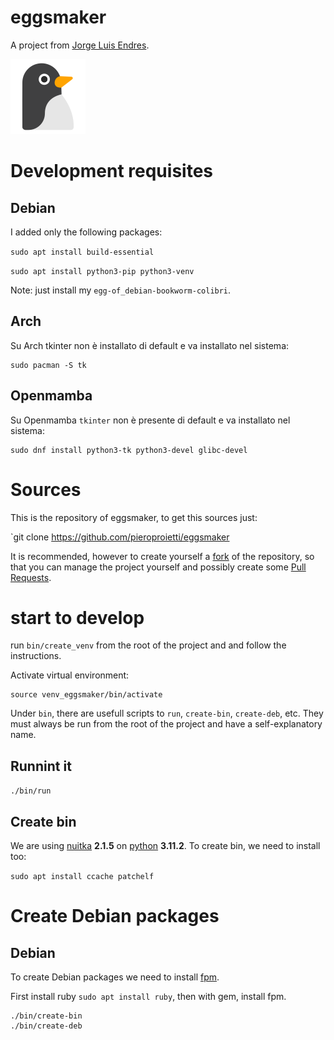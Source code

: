 # eggsmaker

A project from [Jorge Luis Endres](mailto://jlecomputer04@gmail.com).


![icon](https://github.com/pieroproietti/pengui/raw/main/assets/pengui.png?raw=true)

# Development requisites

## Debian

I added only the following packages:

`sudo apt install build-essential`

`sudo apt install python3-pip python3-venv`

Note: just install my `egg-of_debian-bookworm-colibri`.


## Arch
Su Arch tkinter non è installato di default e va installato nel sistema:
```
sudo pacman -S tk
```

## Openmamba
Su Openmamba `tkinter` non è presente di default e va installato nel sistema:
```
sudo dnf install python3-tk python3-devel glibc-devel
```

# Sources
This is the repository of eggsmaker, to get this sources just: 

`git clone https://github.com/pieroproietti/eggsmaker

It is recommended, however to create yourself a [fork](https://github.com/pieroproietti/eggsmaker/fork) of the repository, so that you can manage the project yourself and possibly create some [Pull Requests](https://github.com/pieroproietti/eggsmaker/pulls).


# start to develop
run `bin/create_venv` from the root of the project and and follow the instructions.

Activate virtual environment:
```
source venv_eggsmaker/bin/activate
```

Under `bin`, there are usefull scripts to `run`, `create-bin`, `create-deb`, etc. They must always be run from the root of the project and have a self-explanatory name.

## Runnint it
`./bin/run`

## Create bin
We are using [nuitka](https://nuitka.net/) **2.1.5** on [python](https://www.python.org/) **3.11.2**. To create bin, we need to install too:

`sudo apt install ccache patchelf`

# Create Debian packages

## Debian

To create Debian packages we need to install [fpm](https://fpm.readthedocs.io/en/v1.15.1/). 

First install ruby `sudo apt install ruby`, then with gem, install fpm.
```
./bin/create-bin
./bin/create-deb
```
